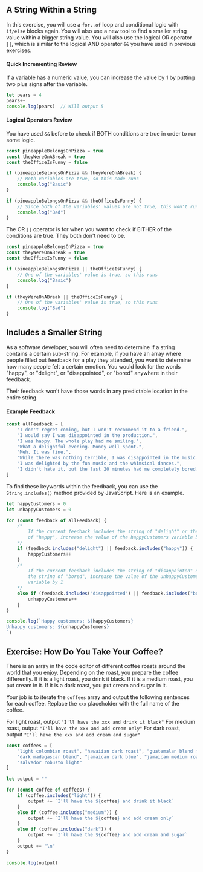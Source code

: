 ## A String Within a String

In this exercise, you will use a `for..of` loop and conditional logic with `if/else` blocks again. You will also use a new tool to find a smaller string value within a bigger string value. You will also use the logical OR operator `||`, which is similar to the logical AND operator `&&` you have used in previous exercises.

#### Quick Incrementing Review

If a variable has a numeric value, you can increase the value by 1 by putting two plus signs after the variable.

```js
let pears = 4
pears++
console.log(pears)  // Will output 5
```

#### Logical Operators Review

You have used `&&` before to check if BOTH conditions are true in order to run some logic.

```js
const pineappleBelongsOnPizza = true
const theyWereOnABreak = true
const theOfficeIsFunny = false

if (pineappleBelongsOnPizza && theyWereOnABreak) {
	// Both variables are true, so this code runs
	console.log("Basic")
}

if (pineappleBelongsOnPizza && theOfficeIsFunny) {
	// Since both of the variables' values are not true, this won't run
	console.log("Bad")
}
```

The OR `||` operator is for when you want to check if EITHER of the conditions are true. They both don't need to be.

```js
const pineappleBelongsOnPizza = true
const theyWereOnABreak = true
const theOfficeIsFunny = false

if (pineappleBelongsOnPizza || theOfficeIsFunny) {
	// One of the variables' value is true, so this runs
	console.log("Basic")
}

if (theyWereOnABreak || theOfficeIsFunny) {
	// One of the variables' value is true, so this runs
	console.log("Bad")
}
```

## Includes a Smaller String

As a software developer, you will often need to determine if a string contains a certain sub-string. For example, if you have an array where people filled out feedback for a play they attended, you want to determine how many people felt a certain emotion. You would look for the words "happy", or "delight", or "disappointed", or "bored" anywhere in their feedback.

Their feedback won't have those words in any predictable location in the entire string.

#### Example Feedback

```js
const allFeedback = [ 
    "I don't regret coming, but I won't recommend it to a friend.",
	"I would say I was disappointed in the production.",
	"I was happy. The whole play had me smiling.",
	"What a delightful evening. Money well spent.",
	"Meh. It was fine.",
	"While there was nothing terrible, I was disappointed in the music.",
	"I was delighted by the fun music and the whimsical dances.",
	"I didn't hate it, but the last 20 minutes had me completely bored."
]
```

To find these keywords within the feedback, you can use the `String.includes()` method provided by JavaScript. Here is an example.

```js
let happyCustomers = 0
let unhappyCustomers = 0

for (const feedback of allFeedback) {
	/*
		If the current feedback includes the string of "delight" or the string
		of "happy", increase the value of the happyCustomers variable by 1
	*/
	if (feedback.includes("delight") || feedback.includes("happy")) {
		happyCustomers++
	}
	/*
		If the current feedback includes the string of "disappointed" or 
		the string of "bored", increase the value of the unhappyCustomers
		variable by 1
	*/
	else if (feedback.includes("disappointed") || feedback.includes("bored")) {
		unhappyCustomers++
	}
}

console.log(`Happy customers: ${happyCustomers}
Unhappy customers: ${unhappyCustomers}
`)
```

## Exercise: How Do You Take Your Coffee?

There is an array in the code editor of different coffee roasts around the world that you enjoy. Depending on the roast, you prepare the coffee differently. If it is a light roast, you drink it black. If it is a medium roast, you put cream in it. If it is a dark roast, you put cream and sugar in it.

Your job is to iterate the `coffees` array and output the following sentences for each coffee. Replace the `xxx` placeholder with the full name of the coffee.

For light roast, output `"I'll have the xxx and drink it black"`
For medium roast, output `"I'll have the xxx and add cream only"`
For dark roast, output `"I'll have the xxx and add cream and sugar"`





```js
const coffees = [ 
    "light colombian roast", "hawaiian dark roast", "guatemalan blend medium roast",
    "dark madagascar blend", "jamaican dark blue", "jamaican medium roast",
    "salvador robusto light"
]

let output = ""

for (const coffee of coffees) {
    if (coffee.includes("light")) {
        output += `I'll have the ${coffee} and drink it black`
    }
    else if (coffee.includes("medium")) {
        output += `I'll have the ${coffee} and add cream only`
    }
    else if (coffee.includes("dark")) {
        output += `I'll have the ${coffee} and add cream and sugar`
    }
    output += "\n"
}

console.log(output)
```
